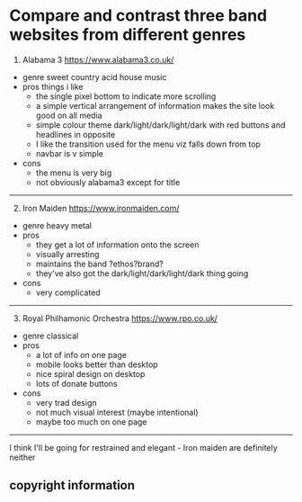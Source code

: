 # Compare and contrast three band websites from different genres
1. Alabama 3 https://www.alabama3.co.uk/
- genre sweet country acid house music
- pros things i like 
    - the single pixel bottom to indicate more scrolling
    - a simple vertical arrangement of information makes the site look good on all media
    - simple colour theme dark/light/dark/light/dark with red buttons and headlines in opposite
    - I like the transition used for the menu viz falls down from top
    - navbar is v simple
- cons
    - the menu is very big
    - not obviously alabama3 except for title
---
2. Iron Maiden https://www.ironmaiden.com/
- genre heavy metal
- pros
    - they get a lot of information onto the screen
    - visually arresting
    - maintains the band ?ethos?brand?
    - they've also got the dark/light/dark/light/dark thing going
- cons
    - very complicated
---
3. Royal Philhamonic Orchestra https://www.rpo.co.uk/
- genre classical
- pros 
    - a lot of info on one page
    - mobile looks better than desktop
    - nice spiral design on desktop
    - lots of donate buttons
- cons
    - very trad design
    - not much visual interest (maybe intentional)
    - maybe too much on one page
---

I think I'll be going for restrained and elegant - Iron maiden are definitely neither
## copyright information

